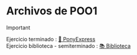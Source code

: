 # Archivos de POO1
> [!IMPORTANT]  
> Ejercicio terminado : [🐎 PonyExpress](PonyExpress)
> <br> Ejercicio biblioteca - semiterminado : [📚 Biblioteca](Biblioteca)
